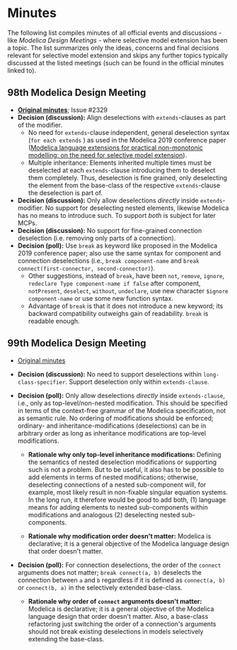# Minutes

The following list compiles minutes of all official events and discussions - like _Modelica Design Meetings_ - where selective model extension has been a topic. The list summarizes only the ideas, concerns and final decisions relevant for selective model extension and skips any further topics typically discussed at the listed meetings (such can be found in the official minutes linked to).

## 98th Modelica Design Meeting

- [**Original minutes**](https://svn.modelica.org/projects/ModelicaDesign/trunk/MeetingMinutesMaterial/min98_2019_Regensburg/); Issue #2329
- **Decision (discussion):** Align deselections with `extends`-clauses as part of the modifier.
  - No need for `extends`-clause independent, general deselection syntax (`for each extends` ) as used in the Modelica 2019 conference paper ([Modelica language extensions for practical non-monotonic modelling: on the need for selective model extension](https://modelica.org/events/modelica2019/proceedings/html/papers/Modelica2019paper3B1.pdf)).
  - Multiple inheritance: Elements inherited multiple times must be deselected at each `extends`-clause introducing them to deselect them completely. Thus, deselection is fine grained, only deselecting the element from the base-class of the respective `extends`-clause the deselection is part of.
- **Decision (discussion):** Only allow deselections _directly_ inside `extends`-modifier. No support for deselecting nested elements, likewise Modelica has no means to introduce such. To support _both_ is subject for later MCPs.
- **Decision (discussion):** No support for fine-grained connection deselection (i.e. removing only parts of a connection).
- **Decision (poll):** Use `break` as keyword like proposed in the Modelica 2019 conference paper; also use the same syntax for component and connection deselections (i.e., `break component-name` and `break connect(first-connector, second-connector)`).
  - Other suggestions, instead of `break`, have been `not`, `remove`, `ignore`, `redeclare Type component-name if false` after component, `notPresent`, `deselect`, `without`, `undeclare`, use new character `$ignore component-name` or use some new function syntax.
  - Advantage of `break` is that it does not introduce a new keyword; its backward compatibility outweighs gain of readability. `break` is readable enough.

## 99th Modelica Design Meeting

- [Original minutes](https://svn.modelica.org/projects/ModelicaDesign/trunk/MeetingMinutesMaterial/min99_2019_Linkoeping/)

- **Decision (discussion):** No need to support deselections within `long-class-specifier`. Support deselection only within `extends-clause`.

- **Decision (poll):** Only allow deselections _directly_ inside `extends-clause`, i.e., only as top-level/non-nested modification. This should be specified in terms of the context-free grammar of the Modelica specification, not as semantic rule. No ordering of modifications should be enforced; ordinary- and inheritance-modifications (deselections) can be in arbitrary order as long as inheritance modifications are top-level modifications.

  - **Rationale why only top-level inheritance modifications:** Defining the semantics of nested deselection modifications or supporting such is not a problem. But to be useful, it also has to be possible to add elements in terms of nested modifications; otherwise, deselecting connections of a nested sub-component will, for example, most likely result in non-fixable singular equation systems. In the long run, it therefore would be good to add both, (1) language means for adding elements to nested sub-components within modifications and analogous (2) deselecting nested sub-components.

  - **Rationale why modification order doesn't matter:** Modelica is declarative; it is a general objective of the Modelica language design that order doesn't matter.

- **Decision (poll):** For connection deselections, the order of the `connect` arguments does not matter; `break connect(a, b)` deselects the connection between `a` and `b` regardless if it is defined as `connect(a, b)` or `connect(b, a)` in the selectively extended base-class.

  - **Rationale why order of `connect` arguments doesn't matter:** Modelica is declarative; it is a general objective of the Modelica language design that order doesn't matter. Also, a base-class refactoring just switching the order of a connection's arguments should not break existing deselections in models selectively extending the base-class. 